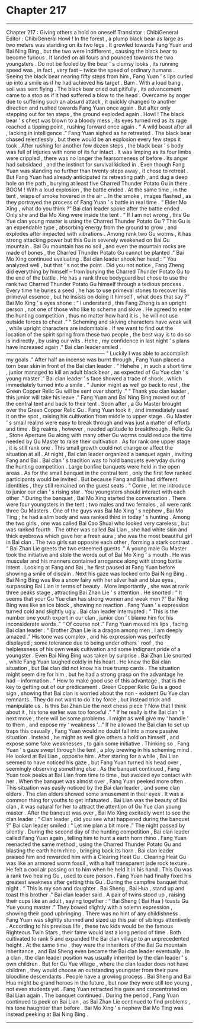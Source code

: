 
# Chapter 217


---

Chapter 217 : Giving others a hold on oneself
Translator :
ChibiGeneral
Editor :
ChibiGeneral
Howl !
In the forest , a plump black bear as large as two meters was standing on its two legs .
It growled towards Fang Yuan and Bai Ning Bing , but the two were indifferent , causing the black bear to become furious . It landed on all fours and pounced towards the two youngsters .
Do not be fooled by the bear ’ s clumsy looks , its running speed was , in fact , very fast – twice the speed of ordinary humans .
Seeing the black bear nearing fifty steps from him , Fang Yuan ’ s lips curled up into a smile as if he had achieved his target .
Bam .
With a loud bang , soil was sent flying .
The black bear cried out pitifully , its advancement came to a stop as if it had suffered a blow to the head .
Overcame by anger due to suffering such an absurd attack , it quickly changed to another direction and rushed towards Fang Yuan once again .
But after only stepping out for ten steps , the ground exploded again .
Howl !
The black bear ’ s chest was blown to a bloody mess , its eyes turned red as its rage reached a tipping point , rushing forward once again .
“ A wild beast after all , lacking in intelligence .” Fang Yuan sighed as he retreated .
The black bear chased relentlessly , but there would be an explosion every few steps it took .
After rushing for another few dozen steps , the black bear ’ s body was full of injuries with none of its fur intact . It was limping as its four limbs were crippled , there was no longer the fearsomeness of before .
Its anger had subsidaed , and the instinct for survival kicked in .
Even though Fang Yuan was standing no further than twenty steps away , it chose to retreat .
But Fang Yuan had already anticipated its retreating path , and dug a deep hole on the path , burying at least five Charred Thunder Potato Gu in there .
BOOM !
With a loud explosion , the battle ended .
At the same time , in the tent , wisps of smoke hovered in the air ..
In the smoke , images flashed , as they portrayed the process of Fang Yuan ’ s battle in real time .
“ Elder Mo Xing , what do you think ?” Bai clan leader spoke after the battle ended .
Only she and Bai Mo Xing were inside the tent .
“ If I am not wrong , this Gu Yue clan young master is using the Charred Thunder Potato Gu ? This Gu is an expendable type , absorbing energy from the ground to grow , and explodes after impacted with vibrations . Among rank two Gu worms , it has strong attacking power but this Gu is severely weakened on Bai Gu mountain . Bai Gu mountain has no soil , and even the mountain rocks are made of bones , the Charred Thunder Potato Gu cannot be planted .” Bai Mo Xing continued evaluating .
Bai clan leader shook her head : “ You analyzed well , but that ’ s not the point . Did you not notice , Fang Zheng did everything by himself – from burying the Charred Thunder Potato Gu to the end of the battle . He has a rank three bodyguard but chose to use the rank two Charred Thunder Potato Gu himself through a tedious process . Every time he buries a seed , he has to use primeval stones to recover his primeval essence , but he insists on doing it himself , what does that say ?”
Bai Mo Xing ’ s eyes shone : “ I understand , this Fang Zheng is an upright person , not one of those who like to scheme and skive . He agreed to enter the hunting competition , thus no matter how hard it is , he will not use outside forces to cheat .”
“ Scheming and skiving characters have weak will , while upright characters are indomitable . If we want to find out the location of the spirit spring from these two people , the best way is to do so is indirectly , by using our wits . Hehe , my confidence in last night ’ s plans have increased again .” Bai clan leader smiled .
———————————————————
“ Luckily I was able to accomplish my goals .” After half an incense was burnt through , Fang Yuan placed a torn bear skin in front of the Bai clan leader .
“ Hehehe , in such a short time , junior managed to kill an adult black bear , as expected of Gu Yue clan ’ s young master .” Bai clan leader ’ s face showed a trace of shock , which immediately turned into a smile .
“ Junior might as well go back to rest , the Green Copper Relic Gu will be sent over shortly .”
“ Thank you clan leader , this junior will take his leave .”
Fang Yuan and Bai Ning Bing moved out of the central tent and back to their tent .
Soon after , a Gu Master brought over the Green Copper Relic Gu .
Fang Yuan took it , and immediately used it on the spot , raising his cultivation from middle to upper stage .
Gu Master ’ s small realms were easy to break through and was just a matter of efforts and time . Big realms , however , needed aptitude to breakthrough .
Relic Gu , Stone Aperture Gu along with many other Gu worms could reduce the time needed by Gu Master to raise their cultivation .
As for rank one upper stage , it is still rank one . This small growth could not change or affect the situation at all .
At night , Bai clan leader organized a banquet again , inviting Fang and Bai .
Bai clan ’ s tradition was to hold banquets everyday during the hunting competition . Large bonfire banquets were held in the open areas . As for the small banquet in the central tent , only the first few ranked participants would be invited .
But because Fang and Bai had different identities , they still remained on the guest seats .
“ Come , let me introduce to junior our clan ’ s rising star . You youngsters should interact with each other .” During the banquet , Bai Mo Xing started the conversation .
There were four youngsters in the tent ; two males and two females , all were rank three Gu Masters .
One of the guys was Bai Mo Xing ’ s nephew , Bai Mo Ting ; he had a slim body and was ranked third in today ’ s hunting .
Among the two girls , one was called Bai Cao Shuai who looked very careless , but was ranked fourth . The other was called Bai Lian , she had white skin and thick eyebrows which gave her a fresh aura ; she was the most beautiful girl in Bai clan .
The two girls sat opposite each other , forming a stark contrast .
“ Bai Zhan Lie greets the two esteemed guests .” A young male Gu Master took the initiative and stole the words out of Bai Mo Xing ’ s mouth .
He was muscular and his manners contained arrogance along with strong battle intent . Looking at Fang and Bai , he first paused at Fang Yuan before showing a smile of disdain . Next his gaze was locked onto Bai Ning Bing .
Bai Ning Bing was like a snow fairy with her silver hair and blue eyes , surpassing Bai Lian in terms of beauty . More importantly , she was at rank three peaks stage , attracting Bai Zhan Lie ’ s attention .
He snorted : “ It seems that your Gu Yue clan has strong women and weak men ?”
Bai Ning Bing was like an ice block , showing no reaction .
Fang Yuan ’ s expression turned cold and slightly ugly .
Bai clan leader interrupted : “ This is the number one youth expert in our clan , junior don ’ t blame him for his inconsiderate words .”
“ Of course not .” Fang Yuan moved his lips , facing Bai clan leader : “ Brother Zhan Lie is a dragon among men , I am deeply amazed .”
His tone was complex , and his expression was perfectly displayed ; some tolerance due to being under others ’ roof , the helplessness of his own weak cultivation and some indignant pride of a youngster .
Even Bai Ning Bing was taken by surprise .
Bai Zhan Lie snorted , while Fang Yuan laughed coldly in his heart .
He knew the Bai clan situation , but Bai clan did not know his true trump cards . The situation might seem dire for him , but he had a strong grasp on the advantage he had – information .
“ How to make good use of this advantage , that is the key to getting out of our predicament . Green Copper Relic Gu is a good sign , showing that Bai clan is worried about the non - existent Gu Yue clan remnants . They do not want to do it by force , but instead trick and manipulate us . Is this Bai Zhan Lie the next chess piece ? Now that I think about it , his tone earlier was too forceful .”
“ If he really is the Bai clan ’ s next move , there will be some problems . I might as well give my ‘ handle ’ to them , and expose my ‘ weakness ’…”
If he allowed the Bai clan to set up traps this casually , Fang Yuan would no doubt fall into a more passive situation .
Instead , he might as well give others a hold on himself , and expose some fake weaknesses , to gain some initiative .
Thinking so , Fang Yuan ’ s gaze swept through the tent , a ploy brewing in his scheming mind .
He looked at Bai Lian , opposite him .
After staring for a while , Bai Lian seemed to have noticed his gaze , but Fang Yuan turned his head over , seemingly observing something else .
As the banquet continued , Fang Yuan took peeks at Bai Lian from time to time , but avoided eye contact with her .
When the banquet was almost over , Fang Yuan peeked more often .
This situation was easily noticed by the Bai clan leader , and some clan elders .
The clan elders showed some amusement in their eyes .
It was a common thing for youths to get infatuated . Bai Lian was the beauty of Bai clan , it was natural for her to attract the attention of Gu Yue clan young master .
After the banquet was over , Bai Mo Xing excitedly went to see the clan leader : “ Clan leader , did you see what happened during the banquet ?”
Bai clan leader smiled : “ Let me plan a bit more .”
The night passed by silently .
During the second day of the hunting competition , Bai clan leader called Fang Yuan again , telling him to hunt a earth horn rhino .
Fang Yuan reenacted the same method , using the Charred Thunder Potato Gu and blasting the earth horn rhino , bringing back its horn .
Bai clan leader praised him and rewarded him with a Clearing Heat Gu .
Clearing Heat Gu was like an armored worm fossil , with a half transparent jade rock texture . He felt a cool air passing on to him when he held it in his hand .
This Gu was a rank two healing Gu , used to cure poison .
Fang Yuan had finally fixed his greatest weakness after getting this Gu .
During the campfire banquet that night .
“ This is my son and daughter . Bai Sheng , Bai Hua , stand up and toast this brother .” Bai clan leader said .
A pair of twins stood up , raising their cups like an adult , saying together : “ Bai Sheng ( Bai Hua ) toasts Gu Yue young master .”
They bowed slightly with a solemn expression , showing their good upbringing . There was no hint of any childishness .
Fang Yuan was slightly stunned and sized up this pair of siblings attentively .
According to his previous life , these two kids would be the famous Righteous Twin Stars , their fame would last a long period of time . Both cultivated to rank 5 and expanded the Bai clan village to an unprecedented height .
At the same time , they were the inheritors of the Bai Gu mountain inheritance , and Bai Sheng even became the Bai clan leader eventually .
In a clan , the clan leader position was usually inherited by the clan leader ’ s own children . But for Gu Yue village , where the clan leader does not have children , they would choose an outstanding youngster from their pure bloodline descendants .
People have a growing process . Bai Sheng and Bai Hua might be grand heroes in the future , but now they were still too young , not even students yet .
Fang Yuan retracted his gaze and concentrated on Bai Lian again .
The banquet continued .
During the period , Fang Yuan continued to peek on Bai Lian , as Bai Zhan Lie continued to find problems , his tone haughtier than before . Bai Mo Xing ’ s nephew Bai Mo Ting was instead peeking at Bai Ning Bing .

---

